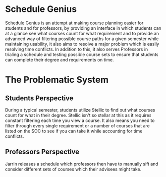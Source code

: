 # Schedule Genius
Schedule Genius is an attempt at making course planning easier for students
and for professors, by providing an interface in which students can at a 
glance see what courses count for what requirement and to provide an advanced
way of filtering possible course paths for a given semester while maintaining
usability, it also aims to resolve a major problem which is easily resolving
time conflicts. In addition to this, it also serves Professors in trialing
a schedule and testing possible course sets to ensure that students can 
complete their degree and requirements on time. 

# The Problematic System
## Students Perspective
During a typical semester, students utilize Stellic to find out what courses
count for what in their degree. Stellic isn't so stellar at this as it requires
constant filtering each time you view a course. It also means you need to filter
through every single requirement or a number of courses that are listed on the SOC
to see if you can take it while accounting for time conflicts. 

## Professors Perspective
Jarrin releases a schedule which professors then have to manually sift and consider
different sets of courses which their advisees might take.
